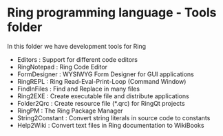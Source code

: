 Ring programming language - Tools folder
========================================

In this folder we have development tools for Ring 

* Editors	  : Support for different code editors
* RingNotepad     : Ring Code Editor 
* FormDesigner    : WYSIWYG Form Designer for GUI applications
* RingREPL        : Ring Read-Eval-Print-Loop (Command Window)
* FindInFiles     : Find and Replace in many files
* Ring2EXE	  : Create executable file and distribute applications
* Folder2Qrc	  : Create resource file (*.qrc) for RingQt projects 
* RingPM	  : The Ring Package Manager
* String2Constant : Convert string literals in source code to constants
* Help2Wiki	  : Convert text files in Ring documentation to WikiBooks


